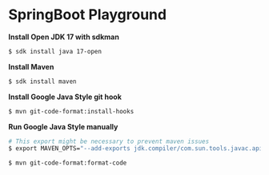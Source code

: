 # SpringBoot Playground

**Install Open JDK 17 with sdkman**
```bash
$ sdk install java 17-open
```

**Install Maven**
```bash
$ sdk install maven
```

**Install Google Java Style git hook**
```bash
$ mvn git-code-format:install-hooks
```

**Run Google Java Style manually**

```bash
# This export might be necessary to prevent maven issues
$ export MAVEN_OPTS="--add-exports jdk.compiler/com.sun.tools.javac.api=ALL-UNNAMED   --add-exports jdk.compiler/com.sun.tools.javac.file=ALL-UNNAMED   --add-exports jdk.compiler/com.sun.tools.javac.parser=ALL-UNNAMED   --add-exports jdk.compiler/com.sun.tools.javac.tree=ALL-UNNAMED   --add-exports jdk.compiler/com.sun.tools.javac.util=ALL-UNNAMED"

$ mvn git-code-format:format-code
```
